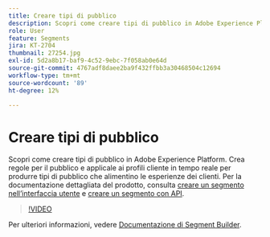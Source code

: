 ```yaml
---
title: Creare tipi di pubblico
description: Scopri come creare tipi di pubblico in Adobe Experience Platform.
role: User
feature: Segments
jira: KT-2704
thumbnail: 27254.jpg
exl-id: 5d2a8b17-baf9-4c52-9ebc-7f058ab0e64d
source-git-commit: 4767adf8daee2ba9f432ffbb3a30468504c12694
workflow-type: tm+mt
source-wordcount: '89'
ht-degree: 12%

---
```


# Creare tipi di pubblico

Scopri come creare tipi di pubblico in Adobe Experience Platform. Crea regole per il pubblico e applicale ai profili cliente in tempo reale per produrre tipi di pubblico che alimentino le esperienze dei clienti. Per la documentazione dettagliata del prodotto, consulta [creare un segmento nell’interfaccia utente](https://experienceleague.adobe.com/docs/experience-platform/segmentation/ui/overview.html) e [creare un segmento con API](https://experienceleague.adobe.com/docs/experience-platform/segmentation/tutorials/create-a-segment.html).

>[!VIDEO](https://video.tv.adobe.com/v/27254?quality=12&learn=on)

Per ulteriori informazioni, vedere [Documentazione di Segment Builder](https://experienceleague.adobe.com/docs/experience-platform/segmentation/ui/segment-builder.html?lang=it).
